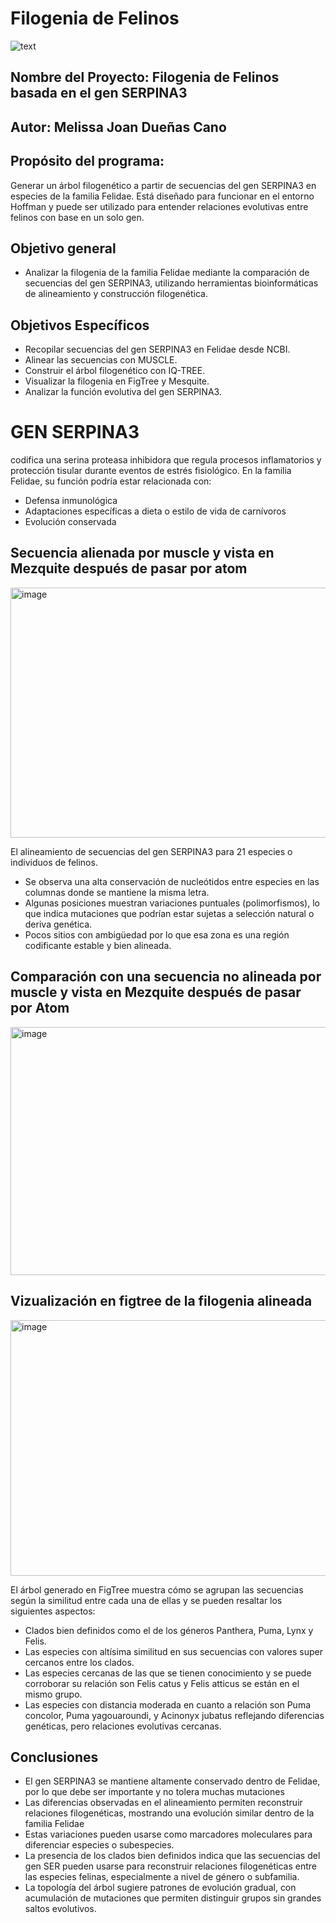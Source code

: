 # Filogenia de Felinos

![text](https://wallpapers.com/images/hd/panther-1920-x-1200-background-8az3ygd3x7le6rvm.jpg)

## Nombre del Proyecto: Filogenia de Felinos basada en el gen SERPINA3 
## Autor: Melissa Joan Dueñas Cano 
## Propósito del programa: 
Generar un árbol filogenético a partir de secuencias del gen SERPINA3 en especies de la familia Felidae. Está diseñado para funcionar en el entorno Hoffman y puede ser utilizado para entender relaciones evolutivas entre felinos con base en un solo gen.

## Objetivo general
- Analizar la filogenia de la familia Felidae mediante la comparación de secuencias del gen SERPINA3, utilizando herramientas bioinformáticas de alineamiento y construcción filogenética.
  
## Objetivos Específicos
- Recopilar secuencias del gen SERPINA3 en Felidae desde NCBI.
- Alinear las secuencias con MUSCLE.
- Construir el árbol filogenético con IQ-TREE.
- Visualizar la filogenia en FigTree y Mesquite.
- Analizar la función evolutiva del gen SERPINA3.

# GEN SERPINA3
codifica una serina proteasa inhibidora que regula procesos inflamatorios y protección tisular durante eventos de estrés fisiológico. En la familia Felidae, su función podría estar relacionada con:
- Defensa inmunológica 
-	Adaptaciones específicas a dieta o estilo de vida de carnívoros 
-	Evolución conservada

## Secuencia alienada por muscle y vista en Mezquite después de pasar por atom
<img width="712" height="400" alt="image" src="https://github.com/user-attachments/assets/de65dd31-f76e-4b8f-a439-659a68d95c8c" />

El alineamiento de secuencias del gen SERPINA3 para 21 especies o individuos de felinos.
- Se observa una alta conservación de nucleótidos entre especies en las columnas donde se mantiene la misma letra. 
- Algunas posiciones muestran variaciones puntuales (polimorfismos), lo que indica mutaciones que podrían estar sujetas a selección natural o deriva genética.
- Pocos sitios con ambigüedad por lo que esa zona es una región codificante estable y bien alineada.

## Comparación con una secuencia no alineada por muscle y vista en Mezquite después de pasar por Atom
<img width="705" height="397" alt="image" src="https://github.com/user-attachments/assets/900e611b-da34-46a1-b936-31946642645b" />

## Vizualización en figtree de la filogenia alineada 
<img width="728" height="409" alt="image" src="https://github.com/user-attachments/assets/6fc55665-4521-4b6b-9daa-dd49daad8107" />

El árbol generado en FigTree muestra cómo se agrupan las secuencias según la similitud entre cada una de ellas y se pueden resaltar los siguientes aspectos:
- Clados bien definidos como el de los géneros Panthera, Puma, Lynx y Felis.
- Las especies con altísima similitud en sus secuencias con valores super cercanos entre los clados.  
- Las especies cercanas de las que se tienen conocimiento y se puede corroborar su relación son Felis catus y Felis atticus se están en el mismo grupo. 
- Las especies con distancia moderada en cuanto a relación son Puma concolor, Puma yagouaroundi, y Acinonyx jubatus reflejando diferencias genéticas, pero relaciones evolutivas cercanas.

## Conclusiones
- El gen SERPINA3 se mantiene altamente conservado dentro de Felidae, por lo que debe ser importante y no tolera muchas mutaciones
- Las diferencias observadas en el alineamiento permiten reconstruir relaciones filogenéticas, mostrando una evolución similar dentro de la familia Felidae
- Estas variaciones pueden usarse como marcadores moleculares para diferenciar especies o subespecies.
- La presencia de los clados bien definidos indica que las secuencias del gen SER pueden usarse para reconstruir relaciones filogenéticas entre las especies felinas, especialmente a nivel de género o subfamilia.
- La topología del árbol sugiere patrones de evolución gradual, con acumulación de mutaciones que permiten distinguir grupos sin grandes saltos evolutivos.

  
